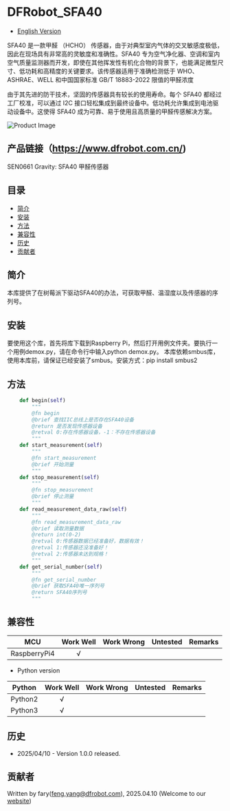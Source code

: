 # DFRobot_SFA40

* [English Version](./README.md)

SFA40 是一款甲醛 （HCHO） 传感器，由于对典型室内气体的交叉敏感度极低，因此在现场具有非常高的灵敏度和准确性。SFA40 专为空气净化器、空调和室内空气质量监测器而开发，即使在其他挥发性有机化合物的背景下，也能满足微型尺寸、低功耗和高精度的关键要求。该传感器适用于准确检测低于 WHO、ASHRAE、WELL 和中国国家标准 GB/T 18883-2022 限值的甲醛浓度

由于其先进的防干技术，坚固的传感器具有较长的使用寿命。每个 SFA40 都经过工厂校准，可以通过 I2C 接口轻松集成到最终设备中。低功耗允许集成到电池驱动设备中。这使得 SFA40 成为可靠、易于使用且高质量的甲醛传感解决方案。

![Product Image](../../resources/images/SEN0626svg.png)


## 产品链接（https://www.dfrobot.com.cn/)

  SEN0661 Gravity: SFA40 甲醛传感器

## 目录

* [简介](#简介)
* [安装](#安装)
* [方法](#方法)
* [兼容性](#兼容性)
* [历史](#历史)
* [贡献者](#贡献者)

## 简介

本库提供了在树莓派下驱动SFA40的办法，可获取甲醛、温湿度以及传感器的序列号。

## 安装

要使用这个库，首先将库下载到Raspberry Pi，然后打开用例文件夹。要执行一个用例demox.py，请在命令行中输入python demox.py。
本库依赖smbus库，使用本库前，请保证已经安装了smbus。安装方式：pip install smbus2

## 方法
```python
    def begin(self)
        """
        @fn begin
        @brief 查找IIC总线上是否存在SFA40设备
        @return 是否发现传感器设备
        @retval 0:存在传感器设备，-1：不存在传感器设备
        """
    def start_measurement(self)
        """
        @fn start_measurement
        @brief 开始测量
        """
    def stop_measurement(self)
        """
        @fn stop_measurement
        @brief 停止测量
        """
    def read_measurement_data_raw(self)
        """
        @fn read_measurement_data_raw
        @brief 读取测量数据
        @return int(0-2)
        @retval 0:传感器数据已经准备好，数据有效！
        @retval 1:传感器还没准备好！
        @retval 2:传感器未达到规格！
        """
    def get_serial_number(self)
        """
        @fn get_serial_number
        @brief 获取SFA40唯一序列号
        @return SFA40序列号
        """
```

## 兼容性

| MCU         | Work Well | Work Wrong  | Untested | Remarks |
| ------------ | :--: | :----: | :----: | :--: |
| RaspberryPi4 |  √   |        |        |      |

* Python version 

| Python  | Work Well | Work Wrong | Untested | Remarks |
| ------- | :--: | :----: | :----: | ---- |
| Python2 |  √   |        |        |      |
| Python3 |  √   |        |        |      |
## 历史 

- 2025/04/10 - Version 1.0.0 released.

## 贡献者

Written by fary(feng.yang@dfrobot.com), 2025.04.10 (Welcome to our [website](https://www.dfrobot.com.cn/))





